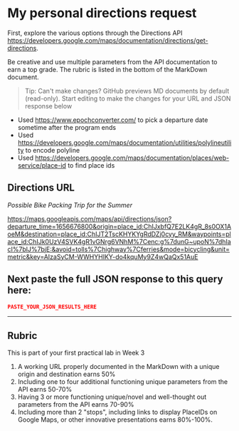 # My personal directions request

First, explore the various options through the Directions API https://developers.google.com/maps/documentation/directions/get-directions. 

Be creative and use multiple parameters from the API documentation to earn a top grade. The rubric is listed in the bottom of the MarkDown document. 

> Tip: Can't make changes? GitHub previews MD documents by default (read-only). Start editing to make the changes for your URL and JSON response below

- Used https://www.epochconverter.com/ to pick a departure date sometime after the program ends
- Used https://developers.google.com/maps/documentation/utilities/polylineutility to encode polyline
- Used https://developers.google.com/maps/documentation/places/web-service/place-id to find place ids

## Directions URL

*Possible Bike Packing Trip for the Summer*

https://maps.googleapis.com/maps/api/directions/json?departure_time=1656676800&origin=place_id:ChIJxbfQ7E2LK4gR_8s0OX1AoeM&destination=place_id:ChIJT2TscKHYKYgRdDZj0cyy_RM&waypoints=place_id:ChIJk0UzV4SVK4gR1vGNrg6VNhM%7Cenc:g%7dunG~upoN%7dhIacI%7blJ%7bjE:&avoid=tolls%7Chighway%7Cferries&mode=bicycling&unit=metric&key=AIzaSyCM-WWHYHIKY-do4kquMy9Z4wQaQx51AuE


## Next paste the full JSON response to this query here:
```JSON
PASTE_YOUR_JSON_RESULTS_HERE
``` 
____
## Rubric

This is part of your first practical lab in Week 3 

1. A working URL properly documented in the MarkDown with a unique origin and destination earns 50%
2. Including one to four additional functioning unique parameters from the API earns 50-70%
3. Having 3 or more functioning unique/novel and well-thought out parameters from the API earns 70-90%
4. Including more than 2 "stops", including links to display PlaceIDs on Google Maps, or other innovative presentations earns 80%-100%. 
